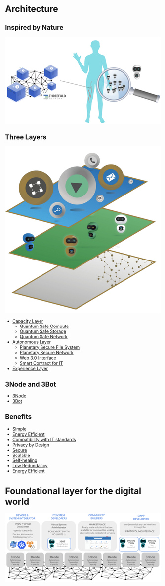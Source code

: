 # Architecture 

## Inspired by Nature

![](img/archi_inspiredbynature.png)

## Three Layers

![](img/archi_layers.png)

- [Capacity Layer](architecture_layers_capacity)
  - [Quantum Safe Compute](archi_lyr_capa_qscompute)
  - [Quantum Safe Storage](archi_lyr_capa_qsstorage)
  - [Quantum Safe Network](archi_lyr_capa_qsnetwork)
- [Autonomous Layer](architecture_layers_autonomous)
  - [Planetary Secure File System](archi_lyr_auto_psfs)
  - [Planetary Secure Network](archi_lyr_auto_psnw)
  - [Web 3.0 Interface](archi_lyr_auto_interface)
  - [Smart Contract for IT](archi_interaction_smartcontract4it)  
- [Experience Layer](architecture_layers_experience)

## 3Node and 3Bot

  - [3Node](threefold:3node)
  - [3Bot](threefold:3bot)


## Benefits 

- [Simple](archi_usp_simple)
- [Energy Efficient](archi_usp_energy_efficient)
- [Compatibility with IT standards](archi_usp_compatible_fs)
- [Privacy by Design](archi_usp_private)
- [Secure](archi_usp_secure)
- [Scalable](archi_usp_scalable)
- [Self-healing](archi_usp_selfhealing)
- [Low Redundancy](archi_usp_redundant)
- [Energy Efficient](archi_usp_energy_efficient)


# Foundational layer for the digital world

![](img/archi_quantumsafecloud_usage.png)
